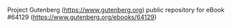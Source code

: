 Project Gutenberg (https://www.gutenberg.org) public repository for
eBook #64129 (https://www.gutenberg.org/ebooks/64129)
